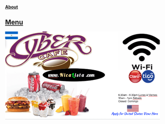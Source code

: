 #### [About](https://hawaiideveloper.github.io/nicalista/about/)
## [Menu](https://hawaiideveloper.github.io/nicalista/menu/)
<img src="nicalista.jpg.png" alt="desayuno visa de estados unidos almuerzo cena cibercafé batidos cerveza hamburguesa whatsapp">












